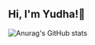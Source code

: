 ## Hi, I'm Yudha!👋


![Anurag's GitHub stats](https://github-readme-stats.vercel.app/api?username=Yudha221&theme=dark&show_icons=true)
<!--
**Yudha221/Yudha221** is a ✨ _special_ ✨ repository because its `README.md` (this file) appears on your GitHub profile.

Here are some ideas to get you started:

- 🔭 I’m currently working on ...
- 🌱 I’m currently learning ...
- 👯 I’m looking to collaborate on ...
- 🤔 I’m looking for help with ...
- 💬 Ask me about ...
- 📫 How to reach me: ...
- 😄 Pronouns: ...
- ⚡ Fun fact: ...
-->
